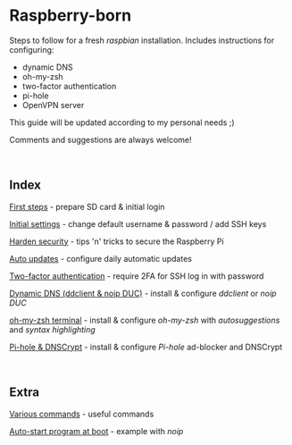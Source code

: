 # Raspberry-born

Steps to follow for a fresh *raspbian* installation. Includes instructions for configuring:

- dynamic DNS
- oh-my-zsh
- two-factor authentication
- pi-hole
- OpenVPN server

This guide will be updated according to my personal needs ;)

Comments and suggestions are always welcome!

<br>

## Index

[First steps](https://github.com/smyrnakis/raspberry-born/blob/main/first-steps.md) - prepare SD card & initial login

[Initial settings](https://github.com/smyrnakis/raspberry-born/blob/main/initial-settings.md) - change default username & password / add SSH keys

[Harden security](https://github.com/smyrnakis/raspberry-born/blob/main/harden.md) - tips 'n' tricks to secure the Raspberry Pi

[Auto updates](https://github.com/smyrnakis/raspberry-born/blob/main/auto-updates.md) - configure daily automatic updates

[Two-factor authentication](https://github.com/smyrnakis/raspberry-born/blob/main/2FA.md) - require 2FA for SSH log in with password

[Dynamic DNS (ddclient & noip DUC)](https://github.com/smyrnakis/raspberry-born/blob/main/noip.md) - install & configure *ddclient* or *noip DUC*

[oh-my-zsh terminal](https://github.com/smyrnakis/raspberry-born/blob/main/zsh.md) - install & configure *oh-my-zsh* with *autosuggestions* and *syntax highlighting*

[Pi-hole & DNSCrypt](https://github.com/smyrnakis/raspberry-born/blob/main/pihole.md) - install & configure *Pi-hole* ad-blocker and DNSCrypt

<br>

## Extra

[Various commands](https://github.com/smyrnakis/raspberry-born/blob/main/extra.md) - useful commands

[Auto-start program at boot](https://github.com/smyrnakis/raspberry-born/blob/main/autostart.md) - example with *noip*